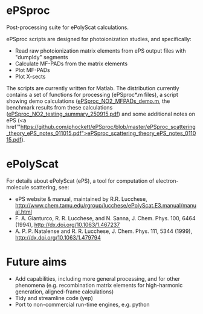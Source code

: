 # ePSproc
Post-processing suite for ePolyScat calculations.

ePSproc scripts are designed for photoionization studies, and specifically:
- Read raw photoionization matrix elements from ePS output files with "dumpIdy" segments
- Calculate MF-PADs from the matrix elements
- Plot MF-PADs
- Plot X-sects

The scripts are currently written for Matlab. The distribution currently contains a set of functions for processing (ePSproc*.m files), a script showing demo calculations (<a href="https://github.com/phockett/ePSproc/blob/master/ePSproc_NO2_MFPADs_demo.m">ePSproc_NO2_MFPADs_demo.m</a>, the benchmark results from these calculations (<a href="https://github.com/phockett/ePSproc/blob/master/ePSproc_NO2_testing_summary_250915.pdf">ePSproc_NO2_testing_summary_250915.pdf</a>) and some additional notes on ePS (<a href'"https://github.com/phockett/ePSproc/blob/master/ePSproc_scattering_theory_ePS_notes_011015.pdf">ePSproc_scattering_theory_ePS_notes_011015.pdf</a>).

# ePolyScat
For details about ePolyScat (ePS), a tool for computation of electron-molecule scattering, see:
- ePS website & manual, maintained by R.R. Lucchese, http://www.chem.tamu.edu/rgroup/lucchese/ePolyScat.E3.manual/manual.html
- F. A. Gianturco, R. R. Lucchese, and N. Sanna, J. Chem. Phys. 100, 6464 (1994), http://dx.doi.org/10.1063/1.467237
- A. P. P. Natalense and R. R. Lucchese, J. Chem. Phys. 111, 5344 (1999), http://dx.doi.org/10.1063/1.479794

# Future aims
- Add capabilities, including more general processing, and for other phenomena (e.g. recombination matrix elements for high-harmonic generation, aligned-frame calculations)
- Tidy and streamline code (yep)
- Port to non-commercial run-time engines, e.g. python

